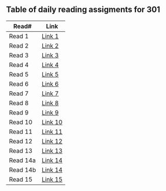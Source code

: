 ## Table of daily reading assigments for 301

Read#  |  Link
---------|--------
Read 1   | [Link 1](https://raghadanees.github.io/reading-notes/class001)
Read 2   | [Link 2](https://raghadanees.github.io/reading-notes/301class2)
Read 3   | [Link 3](https://raghadanees.github.io/reading-notes/301class3)
Read 4   | [Link 4](https://raghadanees.github.io/reading-notes/301class4)
Read 5   | [Link 5](https://raghadanees.github.io/reading-notes/301class5)
Read 6   | [Link 6](https://raghadanees.github.io/reading-notes/301class6)
Read 7   | [Link 7](https://raghadanees.github.io/reading-notes/301class7)
Read 8   | [Link 8](https://raghadanees.github.io/reading-notes/class08)
Read 9   | [Link 9](https://raghadanees.github.io/reading-notes/class09)
Read 10  | [Link 10](https://raghadanees.github.io/reading-notes/class10)
Read 11  | [Link 11](https://raghadanees.github.io/reading-notes/class11)
Read 12  | [Link 12](https://raghadanees.github.io/reading-notes/class12)
Read 13  | [Link 13](https://raghadanees.github.io/reading-notes/class13)
Read 14a  | [Link 14](https://raghadanees.github.io/reading-notes/class14a)
Read 14b | [Link 14](https://raghadanees.github.io/reading-notes/class14b)
Read 15  | [Link 15]()